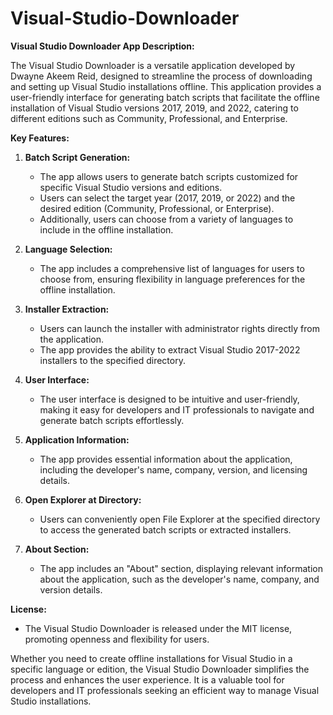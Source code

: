 # Visual-Studio-Downloader
**Visual Studio Downloader App Description:**

The Visual Studio Downloader is a versatile application developed by Dwayne Akeem Reid, designed to streamline the process of downloading and setting up Visual Studio installations offline. This application provides a user-friendly interface for generating batch scripts that facilitate the offline installation of Visual Studio versions 2017, 2019, and 2022, catering to different editions such as Community, Professional, and Enterprise.

**Key Features:**

1. **Batch Script Generation:**
   - The app allows users to generate batch scripts customized for specific Visual Studio versions and editions.
   - Users can select the target year (2017, 2019, or 2022) and the desired edition (Community, Professional, or Enterprise).
   - Additionally, users can choose from a variety of languages to include in the offline installation.

2. **Language Selection:**
   - The app includes a comprehensive list of languages for users to choose from, ensuring flexibility in language preferences for the offline installation.

3. **Installer Extraction:**
   - Users can launch the installer with administrator rights directly from the application.
   - The app provides the ability to extract Visual Studio 2017-2022 installers to the specified directory.

4. **User Interface:**
   - The user interface is designed to be intuitive and user-friendly, making it easy for developers and IT professionals to navigate and generate batch scripts effortlessly.

5. **Application Information:**
   - The app provides essential information about the application, including the developer's name, company, version, and licensing details.

6. **Open Explorer at Directory:**
   - Users can conveniently open File Explorer at the specified directory to access the generated batch scripts or extracted installers.

7. **About Section:**
   - The app includes an "About" section, displaying relevant information about the application, such as the developer's name, company, and version details.

**License:**
   - The Visual Studio Downloader is released under the MIT license, promoting openness and flexibility for users.

Whether you need to create offline installations for Visual Studio in a specific language or edition, the Visual Studio Downloader simplifies the process and enhances the user experience. It is a valuable tool for developers and IT professionals seeking an efficient way to manage Visual Studio installations.
